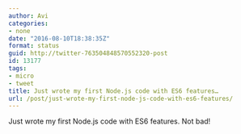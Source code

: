 ```yaml
---
author: Avi
categories:
- none
date: "2016-08-10T18:38:35Z"
format: status
guid: http://twitter-763504848570552320-post
id: 13177
tags:
- micro
- tweet
title: Just wrote my first Node.js code with ES6 features…
url: /post/just-wrote-my-first-node-js-code-with-es6-features/
---
```

Just wrote my first Node.js code with ES6 features. Not bad!